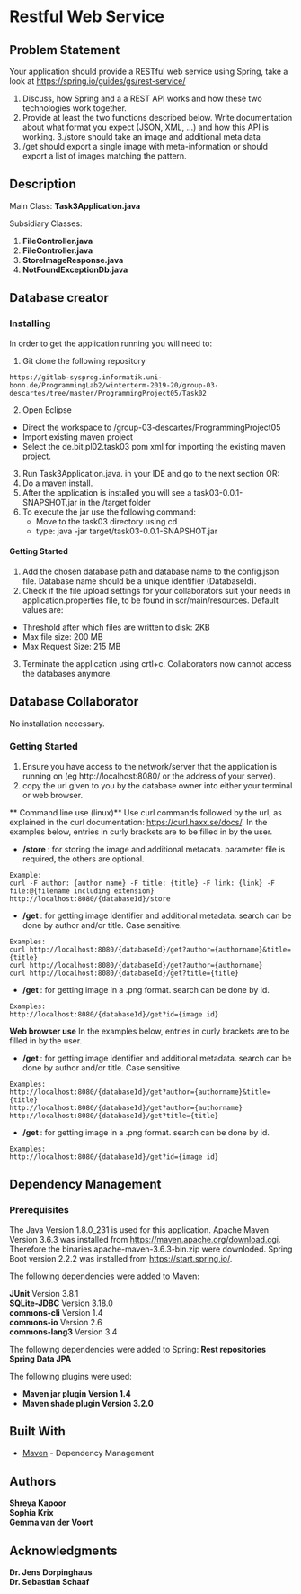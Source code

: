 <H1> Restful Web Service </H1> 

## Problem Statement
Your application should provide a RESTful web service using Spring, take a look at https://spring.io/guides/gs/rest-service/
1. Discuss, how Spring and a a REST API works and how these two technologies work together. 
2. Provide at least the two functions described below. Write documentation about what format you expect (JSON, XML, ...) and how this API is
working. 
3./store should take an image and additional meta data
4. /get should export a single image with meta-information or should export a list of images matching the pattern.

## Description

Main Class: **Task3Application.java** 

Subsidiary Classes: 
1. **FileController.java** 
2. **FileController.java** 
3. **StoreImageResponse.java** 
4. **NotFoundExceptionDb.java**



## Database creator

### Installing 

In order to get the application running you will need to: 
1. Git clone the following repository 
```
https://gitlab-sysprog.informatik.uni-bonn.de/ProgrammingLab2/winterterm-2019-20/group-03-descartes/tree/master/ProgrammingProject05/Task02
```
2.  Open Eclipse 
*  Direct the workspace to /group-03-descartes/ProgrammingProject05
*  Import existing maven project
*  Select the de.bit.pl02.task03 pom xml for importing the existing maven project. 
3.  Run Task3Application.java. in your IDE and go to the next section OR:
4.  Do a maven install.
5. After the application is installed you will see a task03-0.0.1-SNAPSHOT.jar in the /target folder
6. To execute the jar use the following command:
    * Move to the task03 directory using cd
    * type: java -jar target/task03-0.0.1-SNAPSHOT.jar

#### Getting Started

1. Add the chosen database path and database name to the config.json file. Database name should be a unique identifier (DatabaseId).
2. Check if the file upload settings for your collaborators suit your needs in application.properties file, to be found in scr/main/resources. Default values are:
* Threshold after which files are written to disk: 2KB
* Max file size: 200 MB
* Max Request Size: 215 MB
3. Terminate the application using crtl+c. Collaborators now cannot access the databases anymore. 


## Database Collaborator

No installation necessary. 

### Getting Started
1. Ensure you have access to the network/server that the application is running on (eg http://localhost:8080/ or the address of your server).
2. copy the url given to you by the database owner into either your terminal or web browser.

** Command line use (linux)**
Use curl commands followed by the url, as explained in the curl documentation: https://curl.haxx.se/docs/. In the examples below, entries in curly brackets are to be filled in by the user. <br>

*   <B>   /store </B>   : for storing the image and additional metadata. parameter file is required, the others are optional.  <br>
```
Example:
curl -F author: {author name} -F title: {title} -F link: {link} -F file:@{filename including extension} http://localhost:8080/{databaseId}/store
```   
*   <B>    /get </B>   : for getting image identifier and additional metadata. search can be done by author and/or title. Case sensitive. <br>
```
Examples: 
curl http://localhost:8080/{databaseId}/get?author={authorname}&title={title}
curl http://localhost:8080/{databaseId}/get?author={authorname}
curl http://localhost:8080/{databaseId}/get?title={title}
```
*   <B>    /get </B>   : for getting image in a .png format. search can be done by id.  <br>
```
Examples: 
http://localhost:8080/{databaseId}/get?id={image id}
```


**Web browser use**
In the examples below, entries in curly brackets are to be filled in by the user. <br>

*   <B>    /get </B>   : for getting image identifier and additional metadata. search can be done by author and/or title. Case sensitive. <br>
```
Examples: 
http://localhost:8080/{databaseId}/get?author={authorname}&title={title}
http://localhost:8080/{databaseId}/get?author={authorname}
http://localhost:8080/{databaseId}/get?title={title}
```
*   <B>    /get </B>   : for getting image in a .png format. search can be done by id.  <br>
```
Examples: 
http://localhost:8080/{databaseId}/get?id={image id}
```


## Dependency Management

### Prerequisites

The Java Version 1.8.0_231 is used for this application. Apache Maven Version 3.6.3  was installed from https://maven.apache.org/download.cgi. Therefore the binaries apache-maven-3.6.3-bin.zip were downloded. Spring Boot version 2.2.2 was installed from https://start.spring.io/.

The following dependencies were added to Maven:

**JUnit** 		Version 3.8.1   <br>
**SQLite-JDBC** 	Version 3.18.0   <br> 
**commons-cli**	Version 1.4   <br>
**commons-io**	Version 2.6   <br>
**commons-lang3** Version 3.4 <br>

The following dependencies were added to Spring: 
**Rest repositories** <br>
**Spring Data JPA** <br>

The following plugins were used: 
*  <B> Maven jar plugin  Version 1.4</B> 
*  <B> Maven shade plugin  Version 3.2.0</B> 






## Built With

* [Maven](https://maven.apache.org/) - Dependency Management

## Authors

 **Shreya Kapoor** <br>
**Sophia Krix** <br>
**Gemma van der Voort**<br>

## Acknowledgments

**Dr. Jens Dorpinghaus** <br>
**Dr. Sebastian Schaaf**<br>
